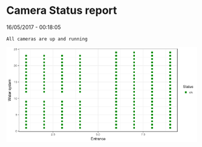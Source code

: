 Camera Status report
================
16/05/2017 - 00:18:05

    All cameras are up and running

![](camreport_files/figure-markdown_github/unnamed-chunk-2-1.png)
